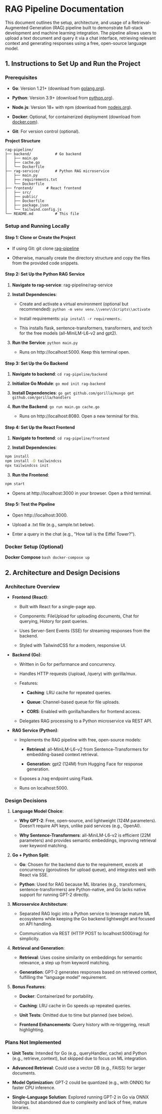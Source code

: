 RAG Pipeline Documentation
==========================

This document outlines the setup, architecture, and usage of a Retrieval-Augmented Generation (RAG) pipeline built to demonstrate full-stack development and machine learning integration. The pipeline allows users to upload a text document and query it via a chat interface, retrieving relevant context and generating responses using a free, open-source language model.

1\. Instructions to Set Up and Run the Project
----------------------------------------------

### Prerequisites

*   **Go**: Version 1.21+ (download from [golang.org](https://golang.org/dl/)).
    

*   **Python**: Version 3.9+ (download from [python.org](https://www.python.org/downloads/)).
    

*   **Node.js**: Version 18+ with npm (download from [nodejs.org](https://nodejs.org/)).
    

*   **Docker**: Optional, for containerized deployment (download from [docker.com](https://www.docker.com/get-started)).
    

*   **Git**: For version control (optional).
    

**Project Structure**
```
rag-pipeline/
├── backend/           # Go backend
│   ├── main.go
│   ├── cache.go
│   └── Dockerfile
├── rag-service/       # Python RAG microservice
│   ├── main.py
│   ├── requirements.txt
│   └── Dockerfile
├── frontend/      # React frontend
│   ├── src/
│   ├── public/
│   ├── Dockerfile
│   ├── package.json
│   └── tailwind.config.js
└── README.md          # This file
```

### Setup and Running Locally

#### Step 1: Clone or Create the Project

*   If using Git: git clone [rag-pipeline](https://github.com/airclimber3312/rag-pipeline)
    
*   Otherwise, manually create the directory structure and copy the files from the provided code snippets.
    

#### Step 2: Set Up the Python RAG Service

1.  **Navigate to rag-service**: rag-pipeline/rag-service
    
2.  **Install Dependencies**:
    
    *   Create and activate a virtual environment (optional but recommended): ```python -m venv venv.\\venv\\Scripts\\activate```
        
    *   Install requirements: ```pip install -r requirements.```
        
    *   This installs flask, sentence-transformers, transformers, and torch for the free models (all-MiniLM-L6-v2 and gpt2).
        
3.  **Run the Service**: ```python main.py```
    
    *   Runs on http://localhost:5000. Keep this terminal open.
        

#### Step 3: Set Up the Go Backend

1.  **Navigate to backend**: ```cd rag-pipeline/backend``` 
    
2.  **Initialize Go Module**: ```go mod init rag-backend```
    
3.  **Install Dependencies**: ```go get github.com/gorilla/muxgo get github.com/gorilla/handlers```
    
4.  **Run the Backend**: ```go run main.go cache.go```
    
    *   Runs on http://localhost:8080. Open a new terminal for this.
        

#### Step 4: Set Up the React Frontend

1.  **Navigate to frontend**: ```cd rag-pipeline/frontend```
    
2.  **Install Dependencies**: 

```bash
npm install
npm install -D tailwindcss
npx tailwindcss init
```        
    
3.  **Run the Frontend**:
    
```bash
npm start
```

*  Opens at http://localhost:3000 in your browser. Open a third terminal.
    

#### Step 5: Test the Pipeline

*   Open http://localhost:3000.
    
*   Upload a .txt file (e.g., sample.txt below).
    
*   Enter a query in the chat (e.g., "How tall is the Eiffel Tower?").
    

### Docker Setup (Optional)
    
**Docker Compose** 
    ```bash
    docker-compose up
    ```
        

2\. Architecture and Design Decisions
-------------------------------------

### Architecture Overview

*   **Frontend (React)**:
    
    *   Built with React for a single-page app.
        
    *   Components: FileUpload for uploading documents, Chat for querying, History for past queries.
        
    *   Uses Server-Sent Events (SSE) for streaming responses from the backend.
        
    *   Styled with TailwindCSS for a modern, responsive UI.
        

*   **Backend (Go)**:
    
    *   Written in Go for performance and concurrency.
        
    *   Handles HTTP requests (/upload, /query) with gorilla/mux.
        
    *   Features:
        
        *   **Caching**: LRU cache for repeated queries.
            
        *   **Queue**: Channel-based queue for file uploads.
            
        *   **CORS**: Enabled with gorilla/handlers for frontend access.
            
    *   Delegates RAG processing to a Python microservice via REST API.
        

*   **RAG Service (Python)**:
    
    *   Implements the RAG pipeline with free, open-source models:
        
        *   **Retrieval**: all-MiniLM-L6-v2 from Sentence-Transformers for embedding-based context retrieval.
            
        *   **Generation**: gpt2 (124M) from Hugging Face for response generation.
            
    *   Exposes a /rag endpoint using Flask.
        
    *   Runs on localhost:5000.
        

### Design Decisions

1.  **Language Model Choice**:
    
    *   **Why GPT-2**: Free, open-source, and lightweight (124M parameters). Doesn’t require API keys, unlike paid services (e.g., OpenAI).
        
    *   **Why Sentence-Transformers**: all-MiniLM-L6-v2 is efficient (22M parameters) and provides semantic embeddings, improving retrieval over keyword matching.
        
2.  **Go + Python Split**:
    
    *   **Go**: Chosen for the backend due to the requirement, excels at concurrency (goroutines for upload queue), and integrates well with React via SSE.
        
    *   **Python**: Used for RAG because ML libraries (e.g., transformers, sentence-transformers) are Python-native, and Go lacks native support for running GPT-2 directly.
        
3.  **Microservice Architecture**:
    
    *   Separated RAG logic into a Python service to leverage mature ML ecosystems while keeping the Go backend lightweight and focused on API handling.
        
    *   Communication via REST (HTTP POST to localhost:5000/rag) for simplicity.
        
4.  **Retrieval and Generation**:
    
    *   **Retrieval**: Uses cosine similarity on embeddings for semantic relevance, a step up from keyword matching.
        
    *   **Generation**: GPT-2 generates responses based on retrieved context, fulfilling the "language model" requirement.
        
5.  **Bonus Features**:
    
    *   **Docker**: Containerized for portability.
        
    *   **Caching**: LRU cache in Go speeds up repeated queries.
        
    *   **Unit Tests**: Omitted due to time but planned (see below).
        
    *   **Frontend Enhancements**: Query history with re-triggering, result highlighting.
        

### Plans Not Implemented

*   **Unit Tests**: Intended for Go (e.g., queryHandler, cache) and Python (e.g., retrieve\_context), but skipped due to focus on ML integration.
    
*   **Advanced Retrieval**: Could use a vector DB (e.g., FAISS) for larger documents.
    
*   **Model Optimization**: GPT-2 could be quantized (e.g., with ONNX) for faster CPU inference.
    
*   **Single-Language Solution**: Explored running GPT-2 in Go via ONNX bindings but abandoned due to complexity and lack of free, mature libraries.